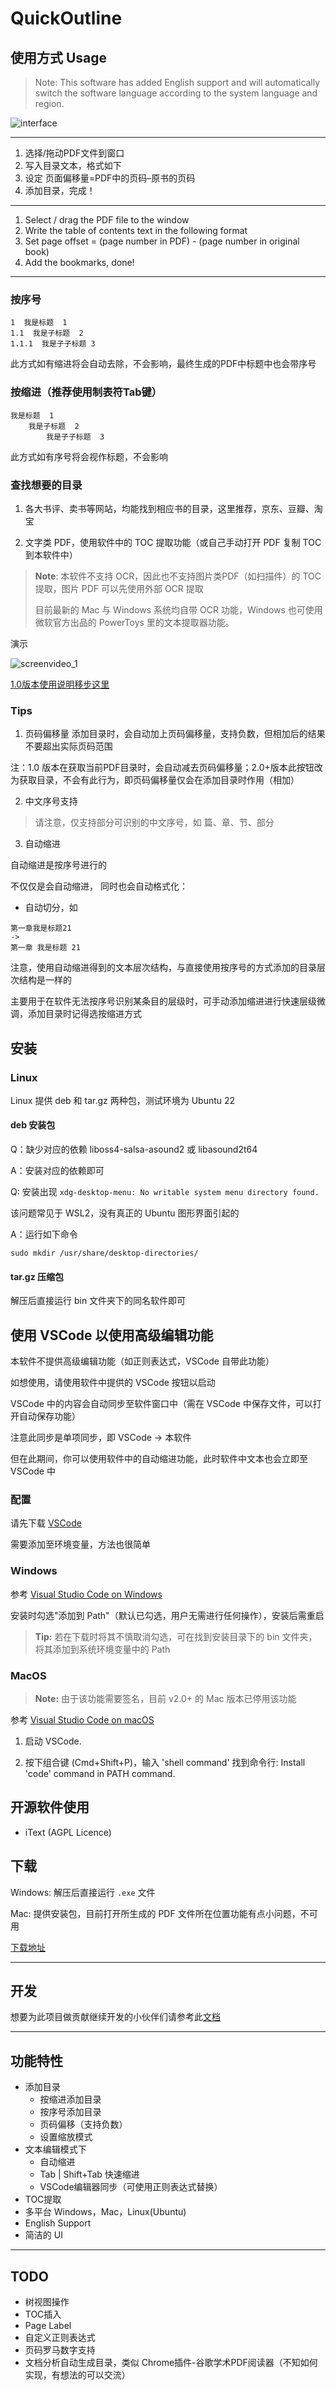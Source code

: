 # QuickOutline

## 使用方式 Usage

> Note: This software has added English support and will automatically switch the software language according to the system language and region.

![interface](image/screenshot.png)


---

1. 选择/拖动PDF文件到窗口
2. 写入目录文本，格式如下
3. 设定 页面偏移量=PDF中的页码–原书的页码
4. 添加目录，完成！
---
1. Select / drag the PDF file to the window
2. Write the table of contents text in the following format
3. Set page offset = (page number in PDF) - (page number in original book)
4. Add the bookmarks, done!

---

### 按序号
```
1  我是标题  1
1.1  我是子标题  2
1.1.1  我是子子标题 3
```
此方式如有缩进将会自动去除，不会影响，最终生成的PDF中标题中也会带序号

### 按缩进（推荐使用制表符Tab键）
```
我是标题  1
    我是子标题  2
        我是子子标题  3
```
此方式如有序号将会视作标题，不会影响

### 查找想要的目录

1. 各大书评、卖书等网站，均能找到相应书的目录，这里推荐，京东、豆瓣、淘宝

2. 文字类 PDF，使用软件中的 TOC 提取功能（或自己手动打开 PDF 复制 TOC 到本软件中）

> **Note**: 本软件不支持 OCR，因此也不支持图片类PDF（如扫描件）的 TOC 提取，图片 PDF 可以先使用外部 OCR 提取
>
> 目前最新的 Mac 与 Windows 系统均自带 OCR 功能，Windows 也可使用微软官方出品的 PowerToys 里的文本提取器功能。

演示

![screenvideo_1](image/screenvideo_1.gif)

[1.0版本使用说明移步这里](https://zhuanlan.zhihu.com/p/390719305)


### Tips
1. 页码偏移量
添加目录时，会自动加上页码偏移量，支持负数，但相加后的结果不要超出实际页码范围

注：1.0 版本在获取当前PDF目录时，会自动减去页码偏移量；2.0+版本此按钮改为获取目录，不会有此行为，即页码偏移量仅会在添加目录时作用（相加）

2. 中文序号支持

> 请注意，仅支持部分可识别的中文序号，如 篇、章、节、部分

3. 自动缩进

自动缩进是按序号进行的

不仅仅是会自动缩进， 同时也会自动格式化：

- 自动切分，如
```
第一章我是标题21
->
第一章 我是标题 21
```


注意，使用自动缩进得到的文本层次结构，与直接使用按序号的方式添加的目录层次结构是一样的

主要用于在软件无法按序号识别某条目的层级时，可手动添加缩进进行快速层级微调，添加目录时记得选按缩进方式

## 安装

### Linux

Linux 提供 deb 和 tar.gz 两种包，测试环境为 Ubuntu 22

#### deb 安装包


Q：缺少对应的依赖 liboss4-salsa-asound2 或 libasound2t64

A：安装对应的依赖即可

Q: 安装出现 `xdg-desktop-menu: No writable system menu directory found.`

该问题常见于 WSL2，没有真正的 Ubuntu 图形界面引起的

A：运行如下命令

```shell
sudo mkdir /usr/share/desktop-directories/
```

#### tar.gz 压缩包

解压后直接运行 bin 文件夹下的同名软件即可

## 使用 VSCode 以使用高级编辑功能

本软件不提供高级编辑功能（如正则表达式，VSCode 自带此功能）

如想使用，请使用软件中提供的 VSCode 按钮以启动

VSCode 中的内容会自动同步至软件窗口中（需在 VSCode 中保存文件，可以打开自动保存功能）

注意此同步是单项同步，即 VSCode → 本软件

但在此期间，你可以使用软件中的自动缩进功能，此时软件中文本也会立即至 VSCode 中

### 配置

请先下载 [VSCode](https://code.visualstudio.com/)

需要添加至环境变量，方法也很简单

### Windows

参考 [Visual Studio Code on Windows](https://code.visualstudio.com/docs/setup/windows)

安装时勾选"添加到 Path"（默认已勾选，用户无需进行任何操作），安装后需重启

> **Tip:** 若在下载时将其不慎取消勾选，可在找到安装目录下的 bin 文件夹，将其添加到系统环境变量中的 Path

### MacOS

> **Note:** 由于该功能需要签名，目前 v2.0+ 的 Mac 版本已停用该功能

参考 [Visual Studio Code on macOS](https://code.visualstudio.com/docs/setup/mac#_launching-from-the-command-line)

1. 启动 VSCode.

2. 按下组合键 (Cmd+Shift+P)，输入 'shell command' 找到命令行: Install 'code' command in PATH command.

## 开源软件使用

- iText (AGPL Licence)

## 下载

Windows: 解压后直接运行 `.exe` 文件

Mac: 提供安装包，目前打开所生成的 PDF 文件所在位置功能有点小问题，不可用

[下载地址](https://github.com/ririv/QuickOutline/releases)

---

## 开发
想要为此项目做贡献继续开发的小伙伴们请参考此[文档](Dev_doc.md)

---

## 功能特性

- 添加目录
  - 按缩进添加目录
  - 按序号添加目录
  - 页码偏移（支持负数）
  - 设置缩放模式
- 文本编辑模式下
  - 自动缩进
  - Tab | Shift+Tab 快速缩进
  - VSCode编辑器同步（可使用正则表达式替换）
- TOC提取
- 多平台 Windows，Mac，Linux(Ubuntu)
- English Support
- 简洁的 UI

---

## TODO
- 树视图操作
- TOC插入
- Page Label
- 自定义正则表达式
- 页码罗马数字支持
- 文档分析自动生成目录，类似 Chrome插件-谷歌学术PDF阅读器（不知如何实现，有想法的可以交流）
